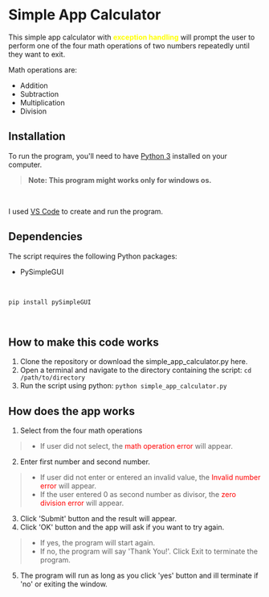 # Simple App Calculator
This simple app calculator with <span style="color:yellow"> **exception handling** </span> will prompt the user to perform one of the four math operations of two numbers repeatedly until they want to exit.
<br/>

Math operations are:
* Addition
* Subtraction
* Multiplication
* Division

## Installation
To run the program, you'll need to have [Python 3](https://www.python.org/downloads/) installed on your computer. 
<br/>
>**Note: This program might works only for windows os.**
<br/>

I used [VS Code](https://code.visualstudio.com/download) to create and run the program.

## Dependencies
The script requires the following Python packages:
* PySimpleGUI
<br/>

```pip install pySimpleGUI ```

<br/>

## How to make this code works
1. Clone the repository or download the simple_app_calculator.py here.
2. Open a terminal and navigate to the directory containing the script:
``cd /path/to/directory``
3. Run the script using python:
``python simple_app_calculator.py``

## How does the app works
1. Select from the four math operations
> * If user did not select, the <span style="color:red"> math operation error </span> will appear.
2. Enter first number and second number.
> * If user did not enter or entered an invalid value, the <span style="color:red"> Invalid number error </span> will appear.
> * If the user entered 0 as second number as divisor, the <span style="color:red"> zero division error </span> will appear.
3. Click 'Submit' button and the result will appear.
4. Click 'OK' button and the app will ask if you want to try again.
> * If yes, the program will start again.
> * If no, the program will say 'Thank You!'. Click Exit to terminate the program.
5. The program will run as long as you click 'yes' button and ill terminate if 'no' or exiting the window.